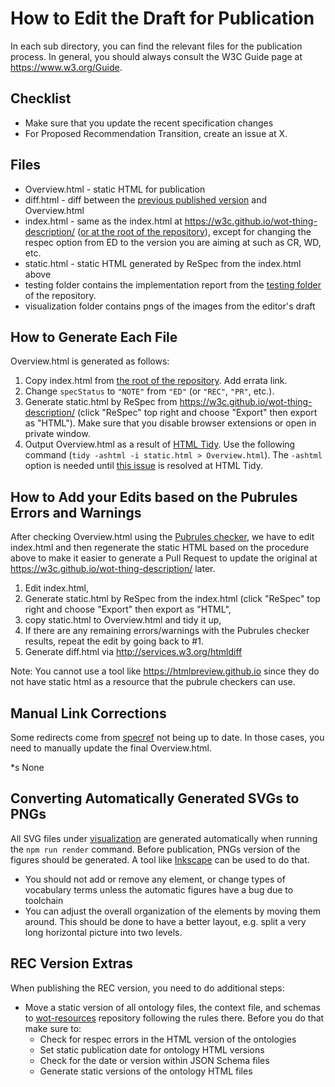 # How to Edit the Draft for Publication

In each sub directory, you can find the relevant files for the publication process.
In general, you should always consult the W3C Guide page at <https://www.w3.org/Guide>.

## Checklist

* Make sure that you update the recent specification changes
* For Proposed Recommendation Transition, create an issue at X.

## Files

* Overview.html - static HTML for publication
* diff.html - diff between the [previous published version](https://www.w3.org/TR/2023/CR-wot-thing-description11-20230119/) and Overview.html
* index.html - same as the index.html at <https://w3c.github.io/wot-thing-description/> ([or at the root of the repository](../index.html)), except for changing the respec option from ED to the version you are aiming at such as CR, WD, etc.
* static.html - static HTML generated by ReSpec from the index.html above
* testing folder contains the implementation report from the [testing folder](../testing/report11.html) of the repository. 
* visualization folder contains pngs of the images from the editor's draft

## How to Generate Each File

Overview.html is generated as follows:

1. Copy index.html from [the root of the repository](../index.html). Add errata link.
2. Change `specStatus` to `"NOTE"` from `"ED"` (or `"REC"`, `"PR"`, etc.).
3. Generate static.html by ReSpec from <https://w3c.github.io/wot-thing-description/> (click "ReSpec" top right and choose "Export" then export as "HTML"). Make sure that you disable browser extensions or open in private window.
4. Output Overview.html as a result of [HTML Tidy](https://www.html-tidy.org/). Use the following command (`tidy -ashtml -i static.html > Overview.html`). The `-ashtml` option is needed until [this issue](https://github.com/htacg/tidy-html5/issues/660) is resolved at HTML Tidy.

## How to Add your Edits based on the Pubrules Errors and Warnings

After checking Overview.html using the [Pubrules checker](https://www.w3.org/pubrules/), we have to edit index.html and then
regenerate the static HTML based on the procedure above to make it easier to generate a Pull Request to update the original
at <https://w3c.github.io/wot-thing-description/> later.

1. Edit index.html,
2. Generate static.html by ReSpec from the index.html (click "ReSpec" top right and choose "Export" then export as "HTML",
3. copy static.html to Overview.html and tidy it up,
4. If there are any remaining errors/warnings with the Pubrules checker results, repeat the edit by going back to #1.
5. Generate diff.html via <http://services.w3.org/htmldiff>

Note: You cannot use a tool like <https://htmlpreview.github.io> since they do not have static html as a resource that the pubrule
checkers can use.

## Manual Link Corrections

Some redirects come from [specref](https://www.specref.org/) not being up to date. In those cases, you need to manually update the final Overview.html.

*s None

## Converting Automatically Generated SVGs to PNGs

All SVG files under [visualization](../visualization) are generated automatically when running the `npm run render` command.
Before publication, PNGs version of the figures should be generated.
A tool like [Inkscape](https://inkscape.org/) can be used to do that.

* You should not add or remove any element, or change types of vocabulary terms unless the automatic figures have a bug due to toolchain
* You can adjust the overall organization of the elements by moving them around. This should be done to have a better layout, e.g. split a very long horizontal picture into two levels.

## REC Version Extras

When publishing the REC version, you need to do additional steps:

* Move a static version of all ontology files, the context file, and schemas to [wot-resources](https://github.com/w3c/wot-resources) repository following the rules there. Before you do that make sure to:
  * Check for respec errors in the HTML version of the ontologies
  * Set static publication date for ontology HTML versions
  * Check for the date or version within JSON Schema files
  * Generate static versions of the ontology HTML files

